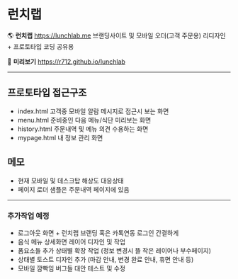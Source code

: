 런치랩
=============
🌎 **런치랩** <https://lunchlab.me> 브랜딩사이트 및 모바일 오더(고객 주문용)
리디자인 + 프로토타입 코딩 공유용

🥦 **미리보기** <https://r712.github.io/lunchlab>

***

## 프로토타입 접근구조
- index.html 고객중 모바일 알람 메시지로 접근시 보는 화면
- menu.html 준비중인 다음 메뉴/식단 미리보는 화면
- history.html 주문내역 및 메뉴 의견 수용하는 화면
- mypage.html 내 정보 관리 화면

## 메모
- 현재 모바일 및 데스크탑 해상도 대응상태
- 페이지 로더 샘플은 주문내역 페이지에 있음

***

### 추가작업 예정
- 로그아웃 화면 + 런치랩 브랜딩 혹은 카톡연동 로그인 간결하게
- 음식 메뉴 상세화면 레이어 디자인 및 작업
- 폼요소들 추가 상태별 확장 작업 (정보 변경시 뜰 작은 레이어나 부수페이지)
- 상태별 토스트 디자인 추가 (마감 안내, 변경 완료 안내, 휴면 안내 등)
- 모바일 깜빡임 버그들 대안 테스트 및 수정
